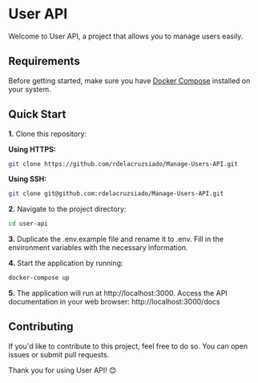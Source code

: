 # User API

Welcome to User API, a project that allows you to manage users easily.

## Requirements

Before getting started, make sure you have [Docker Compose](https://docs.docker.com/compose/install/) installed on your system.

## Quick Start

**1.** Clone this repository:

**Using HTTPS:**
```bash
git clone https://github.com/rdelacruzsiado/Manage-Users-API.git
```

**Using SSH:**
```bash
git clone git@github.com:rdelacruzsiado/Manage-Users-API.git
```

**2.** Navigate to the project directory:
```bash
cd user-api
```

**3.** Duplicate the .env.example file and rename it to .env. Fill in the environment variables with the necessary information.

**4.** Start the application by running:
```bash
docker-compose up
```

**5.** The application will run at http://localhost:3000. Access the API documentation in your web browser: http://localhost:3000/docs

## Contributing

If you'd like to contribute to this project, feel free to do so. You can open issues or submit pull requests.

Thank you for using User API! 😊
